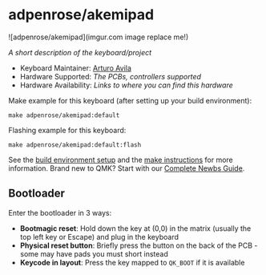 # adpenrose/akemipad

![adpenrose/akemipad](imgur.com image replace me!)

*A short description of the keyboard/project*

* Keyboard Maintainer: [Arturo Avila](https://github.com/ADPenrose)
* Hardware Supported: *The PCBs, controllers supported*
* Hardware Availability: *Links to where you can find this hardware*

Make example for this keyboard (after setting up your build environment):

    make adpenrose/akemipad:default

Flashing example for this keyboard:

    make adpenrose/akemipad:default:flash

See the [build environment setup](https://docs.qmk.fm/#/getting_started_build_tools) and the [make instructions](https://docs.qmk.fm/#/getting_started_make_guide) for more information. Brand new to QMK? Start with our [Complete Newbs Guide](https://docs.qmk.fm/#/newbs).

## Bootloader

Enter the bootloader in 3 ways:

* **Bootmagic reset**: Hold down the key at (0,0) in the matrix (usually the top left key or Escape) and plug in the keyboard
* **Physical reset button**: Briefly press the button on the back of the PCB - some may have pads you must short instead
* **Keycode in layout**: Press the key mapped to `QK_BOOT` if it is available
